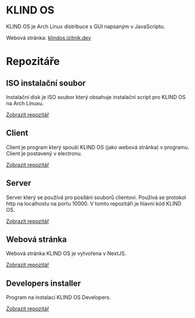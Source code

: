 # KLIND OS
KLIND OS je Arch Linux distribuce s GUI napsaným v JavaScriptu.

Webová stránka: [klindos.jzitnik.dev](https://klindos.jzitnik.dev)

# Repozitáře

## ISO instalační soubor
Instalační disk je ISO soubor který obsahuje instalační script pro KLIND OS na Arch Linuxu.

[Zobrazit repozitář](https://github.com/KLIND-OS/ISO)

## Client

Client je program který spouší KLIND OS (jako webová stránka) v programu. Client je postavený v electronu.

[Zobrazit repozitář](https://github.com/KLIND-OS/Client)

## Server

Server který se používá pro posílání souborů clientovi. Používá se protokol http na localhostu na portu 10000. V tomto repozitáři je hlavní kód KLIND OS.

[Zobrazit repozitář](https://github.com/KLIND-OS/Server)

## Webová stránka

Webová stránka KLIND OS je vytvořena v NextJS.

[Zobrazit repozitář](https://github.com/KLIND-OS/Website)

## Developers installer

Program na instalaci KLIND OS Developers.

[Zobrazit repozitář](https://github.com/KLIND-OS/Dev)
